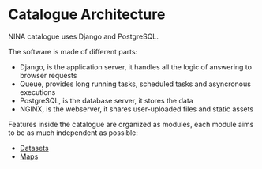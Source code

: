 # Catalogue Architecture
NINA catalogue uses Django and PostgreSQL.

The software is made of different parts:
- Django, is the application server, it handles all the logic of answering to browser requests
- Queue, provides long running tasks, scheduled tasks and asyncronous executions
- PostgreSQL, is the database server, it stores the data
- NGINX, is the webserver, it shares user-uploaded files and static assets

Features inside the catalogue are organized as modules, each module aims to be as much independent as possible:
- [Datasets](./datasets/index.md)
- [Maps](./maps.md)
